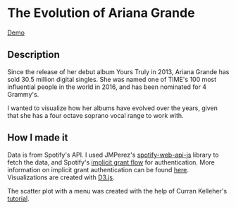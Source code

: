 # The Evolution of Ariana Grande

[Demo](https://mandicai.github.io/ariana-grande/)

## Description
Since the release of her debut album Yours Truly in 2013, Ariana Grande has sold 30.5 million digital singles. She was named one of TIME's 100 most influential people in the world in 2016, and has been nominated for 4 Grammy's.

I wanted to visualize how her albums have evolved over the years, given that she has a four octave soprano vocal range to work with.

## How I made it 

Data is from Spotify's API. I used JMPerez's [spotify-web-api-js](https://github.com/JMPerez/spotify-web-api-js) library to fetch the data, and Spotify's [implicit grant flow](https://github.com/spotify/web-api-auth-examples/tree/master/implicit_grant) for authentication. More information on implicit grant authentication can be found [here](https://developer.spotify.com/documentation/general/guides/authorization-guide/). Visualizations are created with [D3.js](https://d3js.org/).

The scatter plot with a menu was created with the help of Curran Kelleher's [tutorial](https://vizhub.com/curran/98ba4daacc92442f8d9fd7d91bfd712a).